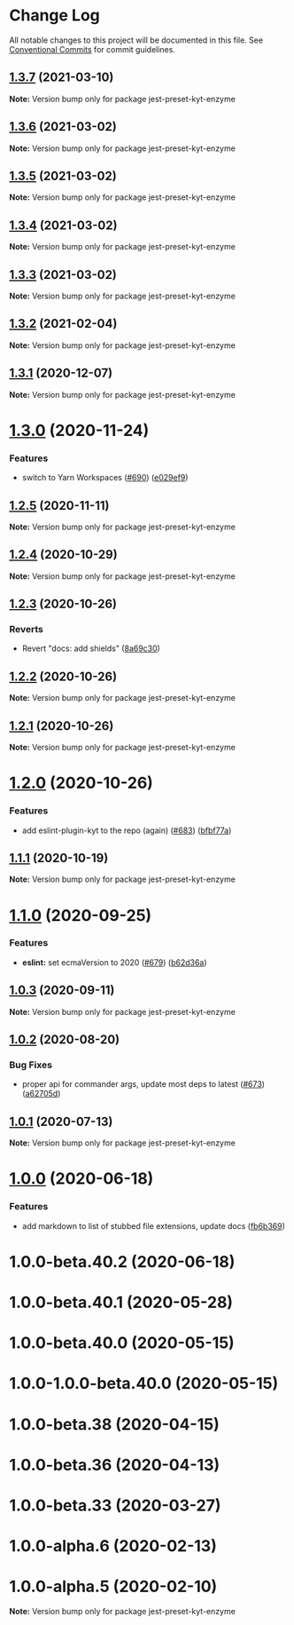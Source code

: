 # Change Log

All notable changes to this project will be documented in this file.
See [Conventional Commits](https://conventionalcommits.org) for commit guidelines.

## [1.3.7](https://github.com/nytimes/kyt/compare/jest-preset-kyt-enzyme@1.3.6...jest-preset-kyt-enzyme@1.3.7) (2021-03-10)

**Note:** Version bump only for package jest-preset-kyt-enzyme





## [1.3.6](https://github.com/nytimes/kyt/compare/jest-preset-kyt-enzyme@1.3.5...jest-preset-kyt-enzyme@1.3.6) (2021-03-02)

**Note:** Version bump only for package jest-preset-kyt-enzyme





## [1.3.5](https://github.com/nytimes/kyt/compare/jest-preset-kyt-enzyme@1.3.4...jest-preset-kyt-enzyme@1.3.5) (2021-03-02)

**Note:** Version bump only for package jest-preset-kyt-enzyme





## [1.3.4](https://github.com/nytimes/kyt/compare/jest-preset-kyt-enzyme@1.3.3...jest-preset-kyt-enzyme@1.3.4) (2021-03-02)

**Note:** Version bump only for package jest-preset-kyt-enzyme





## [1.3.3](https://github.com/nytimes/kyt/compare/jest-preset-kyt-enzyme@1.3.2...jest-preset-kyt-enzyme@1.3.3) (2021-03-02)

**Note:** Version bump only for package jest-preset-kyt-enzyme





## [1.3.2](https://github.com/nytimes/kyt/compare/jest-preset-kyt-enzyme@1.3.1...jest-preset-kyt-enzyme@1.3.2) (2021-02-04)

**Note:** Version bump only for package jest-preset-kyt-enzyme





## [1.3.1](https://github.com/nytimes/kyt/compare/jest-preset-kyt-enzyme@1.3.0...jest-preset-kyt-enzyme@1.3.1) (2020-12-07)

**Note:** Version bump only for package jest-preset-kyt-enzyme





# [1.3.0](https://github.com/nytimes/kyt/compare/jest-preset-kyt-enzyme@1.2.5...jest-preset-kyt-enzyme@1.3.0) (2020-11-24)


### Features

* switch to Yarn Workspaces ([#690](https://github.com/nytimes/kyt/issues/690)) ([e029ef9](https://github.com/nytimes/kyt/commit/e029ef9f72e47179315ed928840b770e140ab0aa))





## [1.2.5](https://github.com/nytimes/kyt/compare/jest-preset-kyt-enzyme@1.2.4...jest-preset-kyt-enzyme@1.2.5) (2020-11-11)

**Note:** Version bump only for package jest-preset-kyt-enzyme





## [1.2.4](https://github.com/nytimes/kyt/compare/jest-preset-kyt-enzyme@1.2.3...jest-preset-kyt-enzyme@1.2.4) (2020-10-29)

**Note:** Version bump only for package jest-preset-kyt-enzyme





## [1.2.3](https://github.com/nytimes/kyt/compare/jest-preset-kyt-enzyme@1.2.2...jest-preset-kyt-enzyme@1.2.3) (2020-10-26)


### Reverts

* Revert "docs: add shields" ([8a69c30](https://github.com/nytimes/kyt/commit/8a69c3095e65784d6412147a581e79e71f43673b))





## [1.2.2](https://github.com/nytimes/kyt/compare/jest-preset-kyt-enzyme@1.2.1...jest-preset-kyt-enzyme@1.2.2) (2020-10-26)

**Note:** Version bump only for package jest-preset-kyt-enzyme





## [1.2.1](https://github.com/nytimes/kyt/compare/jest-preset-kyt-enzyme@1.2.0...jest-preset-kyt-enzyme@1.2.1) (2020-10-26)

**Note:** Version bump only for package jest-preset-kyt-enzyme





# [1.2.0](https://github.com/nytimes/kyt/compare/jest-preset-kyt-enzyme@1.1.1...jest-preset-kyt-enzyme@1.2.0) (2020-10-26)


### Features

* add eslint-plugin-kyt to the repo (again) ([#683](https://github.com/nytimes/kyt/issues/683)) ([bfbf77a](https://github.com/nytimes/kyt/commit/bfbf77a3f0f2f3cb624d9cfb10b42a7b2bc2f76d))





## [1.1.1](https://github.com/nytimes/kyt/compare/jest-preset-kyt-enzyme@1.1.0...jest-preset-kyt-enzyme@1.1.1) (2020-10-19)

**Note:** Version bump only for package jest-preset-kyt-enzyme





# [1.1.0](https://github.com/nytimes/kyt/compare/jest-preset-kyt-enzyme@1.0.3...jest-preset-kyt-enzyme@1.1.0) (2020-09-25)


### Features

* **eslint:** set ecmaVersion to 2020 ([#679](https://github.com/nytimes/kyt/issues/679)) ([b62d36a](https://github.com/nytimes/kyt/commit/b62d36a473fb69f5cdf31f04c97a5d43d8a55a99))





## [1.0.3](https://github.com/nytimes/kyt/compare/jest-preset-kyt-enzyme@1.0.2...jest-preset-kyt-enzyme@1.0.3) (2020-09-11)

**Note:** Version bump only for package jest-preset-kyt-enzyme





## [1.0.2](https://github.com/nytimes/kyt/compare/jest-preset-kyt-enzyme@1.0.1...jest-preset-kyt-enzyme@1.0.2) (2020-08-20)


### Bug Fixes

* proper api for commander args, update most deps to latest ([#673](https://github.com/nytimes/kyt/issues/673)) ([a62705d](https://github.com/nytimes/kyt/commit/a62705da81bbec2aa04d7a69b49974e68bf0dc95))





## [1.0.1](https://github.com/nytimes/kyt/compare/jest-preset-kyt-enzyme@1.0.0...jest-preset-kyt-enzyme@1.0.1) (2020-07-13)

**Note:** Version bump only for package jest-preset-kyt-enzyme





# [1.0.0](https://github.com/nytimes/kyt/compare/jest-preset-kyt-enzyme@1.0.0-beta.40.2...jest-preset-kyt-enzyme@1.0.0) (2020-06-18)


### Features

* add markdown to list of stubbed file extensions, update docs ([fb6b369](https://github.com/nytimes/kyt/commit/fb6b3693bc9bf90a4fb89d5efb5091a65716e330))





# 1.0.0-beta.40.2 (2020-06-18)



# 1.0.0-beta.40.1 (2020-05-28)



# 1.0.0-beta.40.0 (2020-05-15)



# 1.0.0-1.0.0-beta.40.0 (2020-05-15)



# 1.0.0-beta.38 (2020-04-15)



# 1.0.0-beta.36 (2020-04-13)



# 1.0.0-beta.33 (2020-03-27)



# 1.0.0-alpha.6 (2020-02-13)



# 1.0.0-alpha.5 (2020-02-10)

**Note:** Version bump only for package jest-preset-kyt-enzyme
